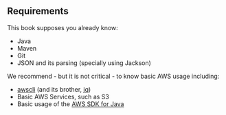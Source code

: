
## Requirements

This book supposes you already know:

  * Java
  * Maven
  * Git
  * JSON and its parsing (specially using Jackson)

We recommend - but it is not critical - to know basic AWS usage including:

  * [awscli](https://aws.amazon.com/cli/) (and its brother, [jq](https://stedolan.github.io/jq/))
  * Basic AWS Services, such as S3
  * Basic usage of the [AWS SDK for Java](http://aws.amazon.com/sdk-for-java/)


